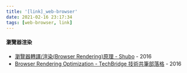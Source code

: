 ```yaml
---
title: '[link]_web-browser'
date: 2021-02-16 23:17:34
tags: [web-browser, link]
---
```


#### 瀏覽器渲染
  - [瀏覽器轉譯/渲染(Browser Rendering)原理 - Shubo](https://shubo.io/browser-rendering/) - 2016
  - [Browser Rendering Optimization - TechBridge 技術共筆部落格](https://blog.techbridge.cc/2016/04/02/Browser-Rendering-Optimization/) - 2016
